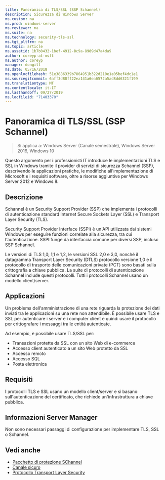 ```yaml
---
title: Panoramica di TLS/SSL (SSP Schannel)
description: Sicurezza di Windows Server
ms.custom: na
ms.prod: windows-server
ms.reviewer: na
ms.suite: na
ms.technology: security-tls-ssl
ms.tgt_pltfrm: na
ms.topic: article
ms.assetid: 1b7b0432-1bef-4912-8c9a-8989d47a4da9
author: coreyp-at-msft
ms.author: coreyp
manager: dongill
ms.date: 05/16/2018
ms.openlocfilehash: 51e3886339b7864951b322d210e1a05bef4dc1e1
ms.sourcegitcommit: 6aff3d88ff22ea141a6ea6572a5ad8dd6321f199
ms.translationtype: MT
ms.contentlocale: it-IT
ms.lasthandoff: 09/27/2019
ms.locfileid: "71403370"
---
```

# <a name="tlsssl-overview-schannel-ssp"></a>Panoramica di TLS/SSL (SSP Schannel)

>Si applica a: Windows Server (Canale semestrale), Windows Server 2016, Windows 10

Questo argomento per i professionisti IT introduce le implementazioni TLS e SSL in Windows tramite il provider di servizi di sicurezza Schannel (SSP), descrivendo le applicazioni pratiche, le modifiche all'implementazione di Microsoft e i requisiti software, oltre a risorse aggiuntive per Windows Server 2012 e Windows 8.

## <a name="BKMK_OVER"></a>Descrizione
Schannel è un Security Support Provider (SSP) che implementa i protocolli di autenticazione standard Internet Secure Sockets Layer (SSL) e Transport Layer Security (TLS).

Security Support Provider Interface (SSPI) è un'API utilizzata dai sistemi Windows per eseguire funzioni correlate alla sicurezza, tra cui l'autenticazione. SSPI funge da interfaccia comune per diversi SSP, incluso SSP Schannel.

Le versioni di TLS 1,0, 1,1 e 1,2, le versioni SSL 2,0 e 3,0, nonché il datagramma Transport Layer Security \(DTLS\) protocollo versione 1,0 e il protocollo di trasporto delle comunicazioni private \(PCT\) sono basati sulla crittografia a chiave pubblica. La suite di protocolli di autenticazione Schannel include questi protocolli. Tutti i protocolli Schannel usano un modello client/server.

## <a name="BKMK_APP"></a>Applicazioni
Un problema dell'amministrazione di una rete riguarda la protezione dei dati inviati tra le applicazioni su una rete non attendibile. È possibile usare TLS e SSL per autenticare i server e i computer client e quindi usare il protocollo per crittografare i messaggi tra le entità autenticate.

Ad esempio, è possibile usare TLS/SSL per:

-   Transazioni protette da SSL con un sito Web di e-commerce
-   Accesso client autenticato a un sito Web protetto da SSL
-   Accesso remoto
-   Accesso SQL
-   Posta elettronica

## <a name="BKMK_SOFT"></a>Requisiti
I protocolli TLS e SSL usano un modello client/server e si basano sull'autenticazione del certificato, che richiede un'infrastruttura a chiave pubblica.

## <a name="BKMK_INSTALL"></a>Informazioni Server Manager
Non sono necessari passaggi di configurazione per implementare TLS, SSL o Schannel.

## <a name="see-also"></a>Vedi anche ##

-   [Pacchetto di protezione SChannel](https://docs.microsoft.com/windows/desktop/com/schannel)
-   [Canale sicuro](https://docs.microsoft.com/windows/desktop/SecAuthN/secure-channel)
-   [Protocollo Transport Layer Security](https://docs.microsoft.com/windows/desktop/SecAuthN/transport-layer-security-protocol)
